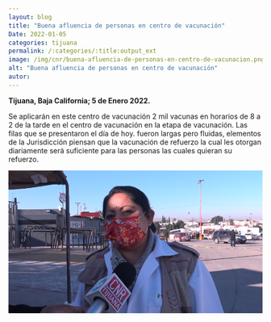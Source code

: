 ```yaml
---
layout: blog
title: "Buena afluencia de personas en centro de vacunación"
Date: 2022-01-05
categories: tijuana
permalink: /:categories/:title:output_ext
image: /img/cnr/buena-afluencia-de-personas-en-centro-de-vacunacion.png
alt: "Buena afluencia de personas en centro de vacunación"
autor:
---
```


**Tijuana, Baja California; 5 de Enero 2022.** 

Se aplicarán en este centro de vacunación 2 mil vacunas en horarios de 8 a 2 de la tarde en el centro de vacunación en la etapa de vacunación. Las filas que se presentaron el día de hoy.
fueron largas pero fluidas, elementos de la Jurisdicción piensan que la vacunación de refuerzo la cual les otorgan diariamente será suficiente para las personas las cuales quieran su refuerzo.


<div id="carouselExampleSlidesOnly" class="carousel slide" data-ride="carousel">
  <div class="carousel-inner">
    <div class="carousel-item active">
       <img class="d-block w-100" src="/img/cnr/buena-afluencia-de-personas-en-centro-de-vacunacion.png" loading="lazy"  alt="Buena afluencia de personas en centro de vacunación">
    </div>
  </div>
</div>